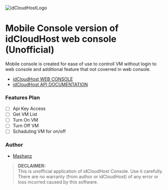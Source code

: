 ![idCloudHostLogo](https://api.idcloudhost.com/images/logo.svg)

# Mobile Console version of idCloudHost web console (Unofficial)
Mobile console is created for ease of use to controll VM without login to web console and additional feature that not coverred in web console.

- [idCloudHost WEB CONSOLE](https://console.idcloudhost.com/)
- [idCloudHost API DOCUMENTATION](https://api.idcloudhost.com/)

### Features Plan

- [ ] Api Key Access
- [ ] Get VM List
- [ ] Turn On VM
- [ ] Turn Off VM
- [ ] Schaduling VM for on/off

### Author
- [Mashanz](https://github.com/mashanz)

> <b>DECLAIMER:</b><br>
This is unofficial application of idCloudHost Console. Use it carefully.
There are no warranty (from author or idCloudHost) of any error or loss incurred caused by this software.